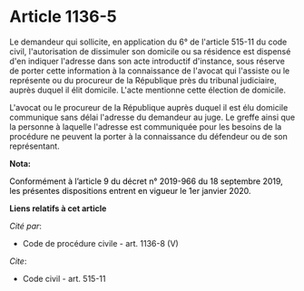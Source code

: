 # Article 1136-5

Le demandeur qui sollicite, en application du 6° de l'article 515-11 du code civil, l'autorisation de dissimuler son domicile
ou sa résidence est dispensé d'en indiquer l'adresse dans son acte introductif d'instance, sous réserve de porter cette
information à la connaissance de l'avocat qui l'assiste ou le représente ou du procureur de la République près du tribunal
judiciaire, auprès duquel il élit domicile. L'acte mentionne cette élection de domicile.

L'avocat ou le procureur de la République auprès duquel il est élu domicile communique sans délai l'adresse du demandeur au
juge. Le greffe ainsi que la personne à laquelle l'adresse est communiquée pour les besoins de la procédure ne peuvent la
porter à la connaissance du défendeur ou de son représentant.

**Nota:**

<font color="black">Conformément à l’article 9 du décret n° 2019-966 du 18 septembre 2019, les présentes dispositions entrent
en vigueur le 1er janvier 2020.</font>

**Liens relatifs à cet article**

_Cité par_:

  - Code de procédure civile - art. 1136-8 (V)

_Cite_:

  - Code civil - art. 515-11
